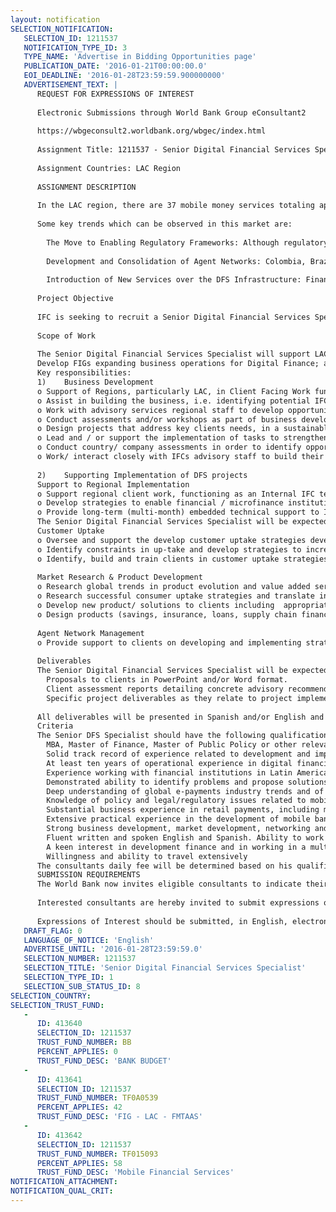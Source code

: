 ```yaml
---
layout: notification
SELECTION_NOTIFICATION: 
   SELECTION_ID: 1211537
   NOTIFICATION_TYPE_ID: 3
   TYPE_NAME: 'Advertise in Bidding Opportunities page'
   PUBLICATION_DATE: '2016-01-21T00:00:00.0'
   EOI_DEADLINE: '2016-01-28T23:59:59.900000000'
   ADVERTISEMENT_TEXT: |
      REQUEST FOR EXPRESSIONS OF INTEREST
      
      Electronic Submissions through World Bank Group eConsultant2
      
      https://wbgeconsult2.worldbank.org/wbgec/index.html
      
      Assignment Title: 1211537 - Senior Digital Financial Services Specialist
      
      Assignment Countries: LAC Region
      
      ASSIGNMENT DESCRIPTION
      
      In the LAC region, there are 37 mobile money services totaling approximately 14.9 million mobile money accounts across 19 countries. Although the region has seen a real and sustained increase in financial inclusion, half the adult population in LAC lacks access to a bank account. As such, digital financial services can play an important role in expanding access to basic financial services and serve as a critical pillar sustaining the financial sector eco-system in LAC. This region has many distinguishing factors which differentiate it from the rest of the developing world. The banking sector is more developed and has greater outreach both geographically and numerically. The regulatory framework favors banks as the natural providers of financial services; at the same time, it has encouraged experimentation with agent banking models and promoted simplified bank accounts in an attempt to foster financial inclusion. Governments have also supported the development of digital payments by mandating that conditional cash transfers must be made via electronic means or through a bank account.   
      
      Some key trends which can be observed in this market are: 
      
      	The Move to Enabling Regulatory Frameworks: Although regulatory reform in a region with a well-entrenched banking system has taken place only over time, policymakers have recognized the role that digital finance can play in improving financial inclusion. The correspondent agent banking model has allowed financial institutions to offer financial services to a greater number of people and to remote areas through third party entities called agents. The promulgation of simplified bank accounts with lower due diligence norms has enabled financial institutions to reach out to low-income segments. 
      
      	Development and Consolidation of Agent Networks: Colombia, Brazil and Peru have been pioneers in the region in creating a strong and extensive network of banking agents.  Third party players are playing an important role, building agent networks that have become a channel for a wide range of financial services targeting the poor.
      
      	Introduction of New Services over the DFS Infrastructure: Financial Institutions are experimenting with additional services such as micro-savings, micro-insurance and microcredit services targeting low income masses and leveraging the digital channel to collect/disburse payments and premiums.  Increasingly, G2P programs will use the digital channel and agent networks to facilitate disbursement of social benefits to low income masses.  Business to business cash management services has a strong potential in environments with high cash transportation costs and security risks. 
       
      Project Objective
      
      IFC is seeking to recruit a Senior Digital Financial Services Specialist who will play a key role in implementing its digital financial services strategy in LAC.
      
      Scope of Work
      
      The Senior Digital Financial Services Specialist will support LAC FIG Advisory Services to take its projects with financial institutions and other DFS service providers to scale through the use of technology and alternate delivery channels. Specially, the Consultant will support the FIG team to partner with relevant financial intermediaries to: (i) Conduct New Business Development in the region to expand the number of current projects (ii) Support the implementation of advisory projects as a DFS technical specialist. 
      Develop FIGs expanding business operations for Digital Finance; and (ii) support in the delivery of advisory projects as a DFS technical specialist. 
      Key responsibilities: 
      1)	Business Development
      o	Support of Regions, particularly LAC, in Client Facing Work functioning as an Internal IFC Expert, Resource and Consultant to the operational staff and clients. 
      o	Assist in building the business, i.e. identifying potential IFC Advisory services clients that seek to reach un- and underserved customers through the development of products and innovative channels.
      o	Work with advisory services regional staff to develop opportunities with key partners in the region; including developing project proposals/client pitches; leading meetings with potential clients and other market stakeholders to discuss business opportunities 
      o	Conduct assessments and/or workshops as part of business development or advisory project design
      o	Design projects that address key clients needs, in a sustainable way, aiming for capacity building and leveraging existing client resources;
      o	Lead and / or support the implementation of tasks to strengthen business development efforts. 
      o	Conduct country/ company assessments in order to identify opportunities for developing advisory services projects. 
      o	Work/ interact closely with IFCs advisory staff to build their technical capacity for the delivery of DFS advisory projects
      
      2)	Supporting Implementation of DFS projects
      Support to Regional Implementation
      o	Support regional client work, functioning as an Internal IFC technical resource to the Regions
      o	Develop strategies to enable financial / microfinance institutions to utilize electronic channels and support the implementation of such strategies
      o	Provide long-term (multi-month) embedded technical support to IFC clients 
      The Senior Digital Financial Services Specialist will be expected to have expertise in the following domains, amongst others: 
      Customer Uptake
      o	Oversee and support the develop customer uptake strategies developing customer communication on new products developed as well as building on financial awareness for these products
      o	Identify constraints in up-take and develop strategies to increase product uptake
      o	Identify, build and train clients in customer uptake strategies.
      
      Market Research & Product Development
      o	Research global trends in product evolution and value added services deployed through electronic channels synthesizing learning for IFC clients
      o	Research successful consumer uptake strategies and translate into recommendations for IFC clients
      o	Develop new product/ solutions to clients including  appropriate tools (partnership development, network development, amongst others)
      o	Design products (savings, insurance, loans, supply chain finance, cash management, G2P, etc.) based on results of market surveys and client priorities
      
      Agent Network Management
      o	Provide support to clients on developing and implementing strategies for agent network build-out, training, recruitment, and monitoring. 
      
      Deliverables
      The Senior Digital Financial Services Specialist will be expected to submit the following deliverables: 
      	Proposals to clients in PowerPoint and/or Word format. 
      	Client assessment reports detailing concrete advisory recommendations and findings of client DFS operations
      	Specific project deliverables as they relate to project implementation plans, including but not limited to feasibility studies, business plans, financial models,  market and customer research, strategy. 
      
      All deliverables will be presented in Spanish and/or English and will be reviewed by IFC. Specific deliverables will depend on the task and responsibility. 
      Criteria
      The Senior DFS Specialist should have the following qualifications:
      	MBA, Master of Finance, Master of Public Policy or other relevant qualification;
      	Solid track record of experience related to development and implementation of digital financial services strategies
      	At least ten years of operational experience in digital financial services and technology solutions for financial services in emerging markets, preferably with at least 5 years of direct experience in the use of technology to expand reach of financial services to low-income populations 
      	Experience working with financial institutions in Latin America is desired
      	Demonstrated ability to identify problems and propose solutions to clients. 
      	Deep understanding of global e-payments industry trends and of emerging best practices and innovations
      	Knowledge of policy and legal/regulatory issues related to mobile banking and payments systems development 
      	Substantial business experience in retail payments, including mobile banking, financial systems interoperability, technology systems
      	Extensive practical experience in the development of mobile banking and other transformational electronic payments solutions. Experience in developing pilot environments, measuring success and learning lessons from them for future roll-out plans, in at least one project
      	Strong business development, market development, networking and partnership management.
      	Fluent written and spoken English and Spanish. Ability to work in Portuguese and/or French would be an advantage
      	A keen interest in development finance and in working in a multicultural environment; experience in a multilateral finance institution would be an advantage
      	Willingness and ability to travel extensively
      The consultants daily fee will be determined based on his qualifications and prior experience. The consultant will be reimbursed for travel expenses according to IFCs Travel Policy.
      SUBMISSION REQUIREMENTS
      The World Bank now invites eligible consultants to indicate their interest in providing the services.  Interested consultants must provide information indicating that they are qualified to perform the services (brochures, description of similar assignments, experience in similar conditions, availability of appropriate skills among staff, etc.).  Please note that the total size of all attachments should be less than 5MB.  
      
      Interested consultants are hereby invited to submit expressions of interest.
      
      Expressions of Interest should be submitted, in English, electronically through World Bank Group eConsultant2 (https://wbgeconsult2.worldbank.org/wbgec/i
   DRAFT_FLAG: 0
   LANGUAGE_OF_NOTICE: 'English'
   ADVERTISE_UNTIL: '2016-01-28T23:59:59.0'
   SELECTION_NUMBER: 1211537
   SELECTION_TITLE: 'Senior Digital Financial Services Specialist'
   SELECTION_TYPE_ID: 1
   SELECTION_SUB_STATUS_ID: 8
SELECTION_COUNTRY: 
SELECTION_TRUST_FUND: 
   - 
      ID: 413640
      SELECTION_ID: 1211537
      TRUST_FUND_NUMBER: BB
      PERCENT_APPLIES: 0
      TRUST_FUND_DESC: 'BANK BUDGET'
   - 
      ID: 413641
      SELECTION_ID: 1211537
      TRUST_FUND_NUMBER: TF0A0539
      PERCENT_APPLIES: 42
      TRUST_FUND_DESC: 'FIG - LAC - FMTAAS'
   - 
      ID: 413642
      SELECTION_ID: 1211537
      TRUST_FUND_NUMBER: TF015093
      PERCENT_APPLIES: 58
      TRUST_FUND_DESC: 'Mobile Financial Services'
NOTIFICATION_ATTACHMENT: 
NOTIFICATION_QUAL_CRIT: 
---
```

